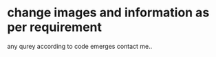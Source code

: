 # change images and information as per requirement
any qurey according to code emerges contact me..
